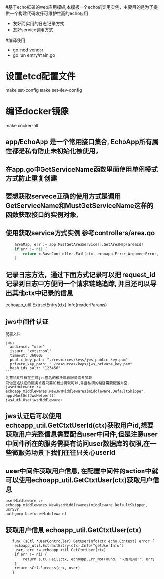 #基于echo框架的web应用模板,本模板一个echo的实用实例，主要目的是为了提供一个构建代码友好可维护性高的echo应用
- 友好而实用的日志记录方式
- 友好service调用方式

#编译使用
- go mod vendor
- go run entry/main.go

# 设置etcd配置文件
make set-config
make set-dev-config

# 编译docker镜像
make docker-all

## app/EchoApp 是一个常用接口集合, EchoApp所有属性都是私有防止未初始化被使用，
## 在app.go中GetServiceName函数里面使用单例模式方式防止重复创建
## 要想获取servece正确的使用方式是调用GetServiceName和MustGetServiceName这样的函数获取接口的实例对象,
## 使用获取service方式实例 参考controllers/area.go
```go
	areaMap, err := app.MustGetAreaService().GetAreaMap(areaId)
	if err != nil {
		return c.BaseController.Fail(ctx, echoapp.Error_ArgumentError, "", err)
	}
```

## 记录日志方法，通过下面方式记录可以把 request_id 记录到日志中方便同一个请求链路追踪, 并且还可以导出其他ctx中记录的信息
echoapp_util.ExtractEntry(ctx).Info(renderParams)

## jws中间件认证
    配置文件:
    ```
    jws:
      audience: "user"
      issuer: "xytschool"
      timeout: 360000
      public_key_path: "./resources/keys/jws_public_key.pem"
      private_key_path: "./resources/keys/jws_private_key.pem"
      hash_ids_salt: "123456"
    ```
    注意私钥只有在生成jws签名的模块或者服务需要加载
    只做签名认证的服务或者只需加载公钥就可以,并且私钥的路径需要配置为空.  
	jwsMiddleware := echoapp_middlewares.NewJwsMiddlewares(middleware.DefaultSkipper, app.MustGetJwsHelper())
	jwsAuth.Use(jwsMiddleware)
	
## jws认证后可以使用 echoapp_util.GetCtxtUserId(ctx)获取用户id,想要获取用户完整信息需要配合user中间件,但是注意user中间件所在的服务需要有访问user数据库的权限,在一些微服务场景下我们往往只关心userId

## user中间件获取用户信息, 在配置中间件的action中就可以使用echoapp_util.GetCtxtUser(ctx)获取用户信息  
	userMiddleware := echoapp_middlewares.NewUserMiddlewares(middleware.DefaultSkipper, usrSvr)
	authgoup.Use(userMiddleware)
	
## 获取用户信息 echoapp_util.GetCtxtUser(ctx)
```
   func (sCtl *UserController) GetUserInfo(ctx echo.Context) error {
   	echoapp_util.ExtractEntry(ctx).Info("getUserInfo")
   	user, err := echoapp_util.GetCtxtUser(ctx)
   	if err != nil {
   		return sCtl.Fail(ctx, echoapp.Err_NotFound, "未发现用户", err)
   	}
   	return sCtl.Success(ctx, user)
   }

```